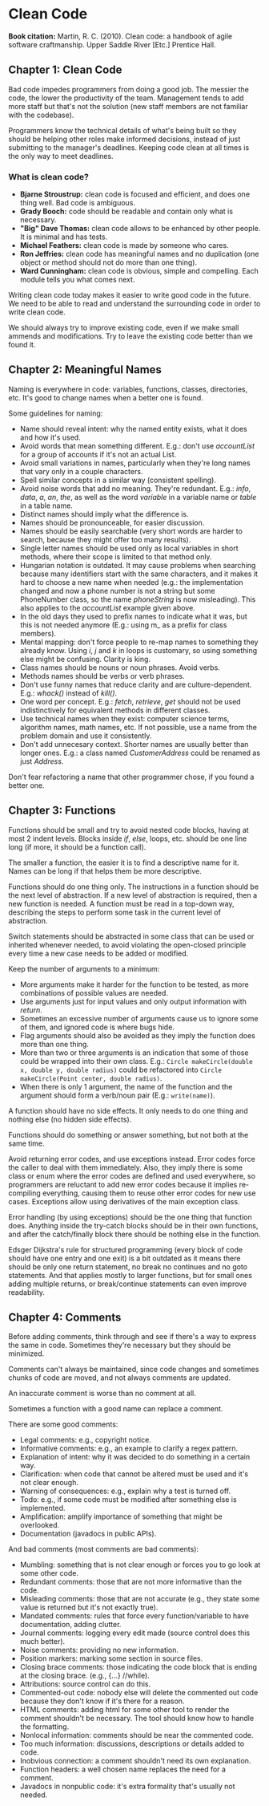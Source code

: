 # Clean Code

**Book citation:** Martin, R. C. (2010). Clean code: a handbook of agile software craftmanship. Upper Saddle River [Etc.] Prentice Hall.

## Chapter 1: Clean Code

Bad code impedes programmers from doing a good job. The messier the code, the lower the productivity of the team. Management tends to add more staff but that's not the solution (new staff members are not familiar with the codebase).

Programmers know the technical details of what's being built so they should be helping other roles make informed decisions, instead of just submitting to the manager's deadlines. Keeping code clean at all times is the only way to meet deadlines.

### What is clean code?

- **Bjarne Stroustrup:** clean code is focused and efficient, and does one thing well. Bad code is ambiguous.
- **Grady Booch:** code should be readable and contain only what is necessary.
- **"Big" Dave Thomas:** clean code allows to be enhanced by other people. It is minimal and has tests.
- **Michael Feathers:** clean code is made by someone who cares.
- **Ron Jeffries:** clean code has meaningful names and no duplication (one object or method should not do more than one thing).
- **Ward Cunningham:** clean code is obvious, simple and compelling. Each module tells you what comes next.

Writing clean code today makes it easier to write good code in the future. We need to be able to read and understand the surrounding code in order to write clean code.

We should always try to improve existing code, even if we make small ammends and modifications. Try to leave the existing code better than we found it.

## Chapter 2: Meaningful Names

Naming is everywhere in code: variables, functions, classes, directories, etc. It's good to change names when a better one is found.

Some guidelines for naming:

- Name should reveal intent: why the named entity exists, what it does and how it's used.
- Avoid words that mean something different. E.g.: don't use _accountList_ for a group of accounts if it's not an actual List.
- Avoid small variations in names, particularly when they're long names that vary only in a couple characters.
- Spell similar concepts in a similar way (consistent spelling).
- Avoid noise words that add no meaning. They're redundant. E.g.: _info_, _data_, _a_, _an_, _the_, as well as the word _variable_ in a variable name or _table_ in a table name.
- Distinct names should imply what the difference is.
- Names should be pronounceable, for easier discussion.
- Names should be easily searchable (very short words are harder to search, because they might offer too many results).
- Single letter names should be used only as local variables in short methods, where their scope is limited to that method only.
- Hungarian notation is outdated. It may cause problems when searching because many identifiers start with the same characters, and it makes it hard to choose a new name when needed (e.g.: the implementation changed and now a phone number is not a string but some PhoneNumber class, so the name _phoneString_ is now misleading). This also applies to the _accountList_ example given above.
- In the old days they used to prefix names to indicate what it was, but this is not needed anymore (E.g.: using m_ as a prefix for class members).
- Mental mapping: don't force people to re-map names to something they already know. Using _i_, _j_ and _k_ in loops is customary, so using something else might be confusing. Clarity is king.
- Class names should be nouns or noun phrases. Avoid verbs.
- Methods names should be verbs or verb phrases.
- Don't use funny names that reduce clarity and are culture-dependent. E.g.: _whack()_ instead of _kill()_.
- One word per concept. E.g.: _fetch_, _retrieve_, _get_ should not be used indistinctively for equivalent methods in different classes.
- Use technical names when they exist: computer science terms, algorithm names, math names, etc. If not possible, use a name from the problem domain and use it consistently.
- Don't add unnecesary context. Shorter names are usually better than longer ones. E.g.: a class named _CustomerAddress_ could be renamed as just _Address_.

Don't fear refactoring a name that other programmer chose, if you found a better one.

## Chapter 3: Functions

Functions should be small and try to avoid nested code blocks, having at most 2 indent levels. Blocks inside _if_, _else_, loops, etc. should be one line long (if more, it should be a function call).

The smaller a function, the easier it is to find a descriptive name for it. Names can be long if that helps them be more descriptive.

Functions should do one thing only. The instructions in a function should be the next level of abstraction. If a new level of abstraction is required, then a new function is needed. A function must be read in a top-down way, describing the steps to perform some task in the current level of abstraction.

Switch statements should be abstracted in some class that can be used or inherited whenever needed, to avoid violating the open-closed principle every time a new case needs to be added or modified.

Keep the number of arguments to a minimum:

- More arguments make it harder for the function to be tested, as more combinations of possible values are needed. 
- Use arguments just for input values and only output information with _return_. 
- Sometimes an excessive number of arguments cause us to ignore some of them, and ignored code is where bugs hide.
- Flag arguments should also be avoided as they imply the function does more than one thing.
- More than two or three arguments is an indication that some of those could be wrapped into their own class. E.g.: `Circle makeCircle(double x, double y, double radius)` could be refactored into `Circle makeCircle(Point center, double radius)`.
- When there is only 1 argument, the name of the function and the argument should form a verb/noun pair (E.g.: `write(name)`).

A function should have no side effects. It only needs to do one thing and nothing else (no hidden side effects).

Functions should do something or answer something, but not both at the same time.

Avoid returning error codes, and use exceptions instead. Error codes force the caller to deal with them immediately. Also, they imply there is some class or enum where the error codes are defined and used everywhere, so programmers are reluctant to add new error codes because it implies re-compiling everything, causing them to reuse other error codes for new use cases. Exceptions allow using derivatives of the main exception class.

Error handling (by using exceptions) should be the one thing that function does. Anything inside the try-catch blocks should be in their own functions, and after the catch/finally block there should be nothing else in the function.

Edsger Dijkstra's rule for structured programming (every block of code should have one entry and one exit) is a bit outdated as it means there should be only one return statement, no break no continues and no goto statements. And that applies mostly to larger functions, but for small ones adding multiple returns, or break/continue statements can even improve readability.

## Chapter 4: Comments

Before adding comments, think through and see if there's a way to express the same in code. Sometimes they're necessary but they should be minimized.

Comments can't always be maintained, since code changes and sometimes chunks of code are moved, and not always comments are updated.

An inaccurate comment is worse than no comment at all.

Sometimes a function with a good name can replace a comment.

There are some good comments:

- Legal comments: e.g., copyright notice.
- Informative comments: e.g., an example to clarify a regex pattern.
- Explanation of intent: why it was decided to do something in a certain way.
- Clarification: when code that cannot be altered must be used and it's not clear enough.
- Warning of consequences: e.g., explain why a test is turned off.
- Todo: e.g., if some code must be modified after something else is implemented.
- Amplification: amplify importance of something that might be overlooked.
- Documentation (javadocs in public APIs).

And bad comments (most comments are bad comments):

- Mumbling: something that is not clear enough or forces you to go look at some other code.
- Redundant comments: those that are not more informative than the code.
- Misleading comments: those that are not accurate (e.g., they state some value is returned but it's not exactly true).
- Mandated comments: rules that force every function/variable to have documentation, adding clutter.
- Journal comments: logging every edit made (source control does this much better).
- Noise comments: providing no new information.
- Position markers: marking some section in source files.
- Closing brace comments: those indicating the code block that is ending at the closing brace. (e.g., {...} //while).
- Attributions: source control can do this.
- Commented-out code: nobody else will delete the commented out code because they don't know if it's there for a reason.
- HTML comments: adding html for some other tool to render the comment shouldn't be necessary. The tool should know how to handle the formatting.
- Nonlocal information: comments should be near the commented code.
- Too much information: discussions, descriptions or details added to code.
- Inobvious connection: a comment shouldn't need its own explanation.
- Function headers: a well chosen name replaces the need for a comment.
- Javadocs in nonpublic code: it's extra formality that's usually not needed.
